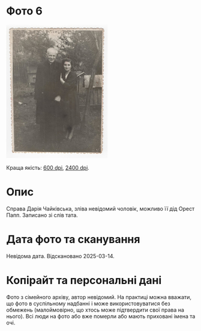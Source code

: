 # Фото 6 #

[<img src="photo_006_75.jpg" />](...)

Краща якість: [600 dpi](...), [2400 dpi](...).

# Опис #

Справа Дарія Чайківська, зліва невідомий чоловік, можливо її дід Орест Папп. Записано зі слів тата.

# Дата фото та сканування #

Невідома дата. Відскановано 2025-03-14.

# Копірайт та персональні дані #

Фото з сімейного архіву, автор невідомий. На практиці можна вважати, що фото в суспільному надбанні і може використовуватися без обмежень (малоймовірно, що хтось може підтвердити свої права на нього). Всі люди на фото або вже померли або мають приховані імена та очі.
